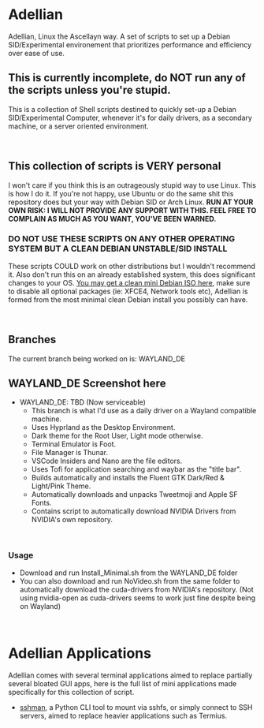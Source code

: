 # Adellian
Adellian, Linux the Ascellayn way. A set of scripts to set up a Debian SID/Experimental environement that prioritizes performance and efficiency over ease of use.  

## This is currently incomplete, do NOT run any of the scripts unless you're stupid.
This is a collection of Shell scripts destined to quickly set-up a Debian SID/Experimental Computer, whenever it's for daily drivers, as a secondary machine, or a server oriented environment.

<br>

## This collection of scripts is VERY personal
I won't care if you think this is an outrageously stupid way to use Linux. This is how I do it. If you're not happy, use Ubuntu or do the same shit this repository does but your way with Debian SID or Arch Linux.
**RUN AT YOUR OWN RISK: I WILL NOT PROVIDE ANY SUPPORT WITH THIS. FEEL FREE TO COMPLAIN AS MUCH AS YOU WANT, YOU'VE BEEN WARNED.**

### DO NOT USE THESE SCRIPTS ON ANY OTHER OPERATING SYSTEM BUT A CLEAN DEBIAN UNSTABLE/SID INSTALL
These scripts COULD work on other distributions but I wouldn't recommend it. Also don't run this on an already established system, this does significant changes to your OS. [You may get a clean mini Debian ISO here](https://d-i.debian.org/daily-images/amd64/daily/netboot/), make sure to disable all optional packages (ie: XFCE4, Network tools etc), Adellian is formed from the most minimal clean Debian install you possibly can have.

<br>

## Branches
The current branch being worked on is: WAYLAND_DE

## WAYLAND_DE Screenshot here
- WAYLAND_DE: TBD (Now serviceable)
  - This branch is what I'd use as a daily driver on a Wayland compatible machine.
  - Uses Hyprland as the Desktop Environment.
  - Dark theme for the Root User, Light mode otherwise.
  - Terminal Emulator is Foot.
  - File Manager is Thunar.
  - VSCode Insiders and Nano are the file editors.
  - Uses Tofi for application searching and waybar as the "title bar".
  - Builds automatically and installs the Fluent GTK Dark/Red & Light/Pink Theme.
  - Automatically downloads and unpacks Tweetmoji and Apple SF Fonts.
  - Contains script to automatically download NVIDIA Drivers from NVIDIA's own repository.

<br>

### Usage
- Download and run Install_Minimal.sh from the WAYLAND_DE folder
- You can also download and run NoVideo.sh from the same folder to automatically download the cuda-drivers from NVIDIA's repository. (Not using nvidia-open as cuda-drivers seems to work just fine despite being on Wayland)

<br>


# Adellian Applications
Adellian comes with several terminal applications aimed to replace partially several bloated GUI apps, here is the full list of mini applications made specifically for this collection of script.
- [sshman](https://github.com/SiriusBYT/TBD_Name/tree/main/WAYLAND_DE/rootfs/System/Applications/adellian_sshman), a Python CLI tool to mount via sshfs, or simply connect to SSH servers, aimed to replace heavier applications such as Termius.  
